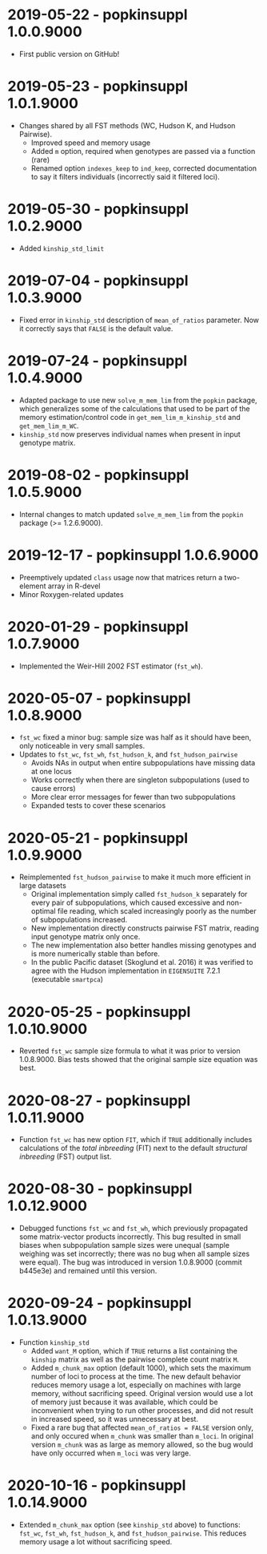 # 2019-05-22 - popkinsuppl 1.0.0.9000

* First public version on GitHub!

# 2019-05-23 - popkinsuppl 1.0.1.9000

* Changes shared by all FST methods (WC, Hudson K, and Hudson Pairwise).
  * Improved speed and memory usage
  * Added `m` option, required when genotypes are passed via a function (rare)
  * Renamed option `indexes_keep` to `ind_keep`, corrected documentation to say it filters individuals (incorrectly said it filtered loci).

# 2019-05-30 - popkinsuppl 1.0.2.9000

* Added `kinship_std_limit`

# 2019-07-04 - popkinsuppl 1.0.3.9000

* Fixed error in `kinship_std` description of `mean_of_ratios` parameter.
  Now it correctly says that `FALSE` is the default value.

# 2019-07-24 - popkinsuppl 1.0.4.9000

* Adapted package to use new `solve_m_mem_lim` from the `popkin` package, which generalizes some of the calculations that used to be part of the memory estimation/control code in `get_mem_lim_m_kinship_std` and `get_mem_lim_m_WC`.
* `kinship_std` now preserves individual names when present in input genotype matrix.

# 2019-08-02 - popkinsuppl 1.0.5.9000

* Internal changes to match updated `solve_m_mem_lim` from the `popkin` package (>= 1.2.6.9000).

# 2019-12-17 - popkinsuppl 1.0.6.9000

* Preemptively updated `class` usage now that matrices return a two-element array in R-devel
* Minor Roxygen-related updates

# 2020-01-29 - popkinsuppl 1.0.7.9000

* Implemented the Weir-Hill 2002 FST estimator (`fst_wh`).

# 2020-05-07 - popkinsuppl 1.0.8.9000

* `fst_wc` fixed a minor bug: sample size was half as it should have been, only noticeable in very small samples.
* Updates to `fst_wc`, `fst_wh`, `fst_hudson_k`, and `fst_hudson_pairwise`
  * Avoids NAs in output when entire subpopulations have missing data at one locus
  * Works correctly when there are singleton subpopulations (used to cause errors)
  * More clear error messages for fewer than two subpopulations
  * Expanded tests to cover these scenarios

# 2020-05-21 - popkinsuppl 1.0.9.9000

* Reimplemented `fst_hudson_pairwise` to make it much more efficient in large datasets
  * Original implementation simply called `fst_hudson_k` separately for every pair of subpopulations, which caused excessive and non-optimal file reading, which scaled increasingly poorly as the number of subpopulations increased.
  * New implementation directly constructs pairwise FST matrix, reading input genotype matrix only once.
  * The new implementation also better handles missing genotypes and is more numerically stable than before.
  * In the public Pacific dataset (Skoglund et al. 2016) it was verified to agree with the Hudson implementation in `EIGENSUITE` 7.2.1 (executable `smartpca`)

# 2020-05-25 - popkinsuppl 1.0.10.9000

* Reverted `fst_wc` sample size formula to what it was prior to version 1.0.8.9000.  Bias tests showed that the original sample size equation was best.

# 2020-08-27 - popkinsuppl 1.0.11.9000

* Function `fst_wc` has new option `FIT`, which if `TRUE` additionally includes calculations of the *total inbreeding* (FIT) next to the default *structural inbreeding* (FST) output list.

# 2020-08-30 - popkinsuppl 1.0.12.9000

* Debugged functions `fst_wc` and `fst_wh`, which previously propagated some matrix-vector products incorrectly.
  This bug resulted in small biases when subpopulation sample sizes were unequal (sample weighing was set incorrectly; there was no bug when all sample sizes were equal).
  The bug was introduced in version 1.0.8.9000 (commit b445e3e) and remained until this version.

# 2020-09-24 - popkinsuppl 1.0.13.9000

* Function `kinship_std` 
  - Added `want_M` option, which if `TRUE` returns a list containing the `kinship` matrix as well as the pairwise complete count matrix `M`.
  - Added `m_chunk_max` option (default 1000), which sets the maximum number of loci to process at the time.
	The new default behavior reduces memory usage a lot, especially on machines with large memory, without sacrificing speed.
	Original version would use a lot of memory just because it was available, which could be inconvenient when trying to run other processes, and did not result in increased speed, so it was unnecessary at best.
  - Fixed a rare bug that affected `mean_of_ratios = FALSE` version only, and only occured when `m_chunk` was smaller than `m_loci`.
    In original version `m_chunk` was as large as memory allowed, so the bug would have only occurred when `m_loci` was very large.

# 2020-10-16 - popkinsuppl 1.0.14.9000

* Extended `m_chunk_max` option (see `kinship_std` above) to functions: `fst_wc`, `fst_wh`, `fst_hudson_k`, and `fst_hudson_pairwise`.
  This reduces memory usage a lot without sacrificing speed.
